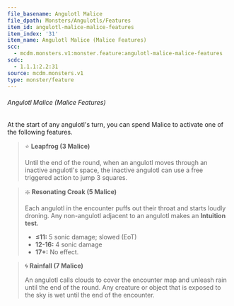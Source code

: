 ```yaml
---
file_basename: Angulotl Malice
file_dpath: Monsters/Angulotls/Features
item_id: angulotl-malice-malice-features
item_index: '31'
item_name: Angulotl Malice (Malice Features)
scc:
  - mcdm.monsters.v1:monster.feature:angulotl-malice-malice-features
scdc:
  - 1.1.1:2.2:31
source: mcdm.monsters.v1
type: monster/feature
---
```


###### Angulotl Malice (Malice Features)

At the start of any angulotl's turn, you can spend Malice to activate one of the following features.

<!-- -->
> ⭐️ **Leapfrog (3 Malice)**
>
> Until the end of the round, when an angulotl moves through an inactive angulotl's space, the inactive angulotl can use a free triggered action to jump 3 squares.

<!-- -->
> ❇️ **Resonating Croak (5 Malice)**
>
> Each angulotl in the encounter puffs out their throat and starts loudly droning. Any non-angulotl adjacent to an angulotl makes an **Intuition test.**
>
> - **≤11:** 5 sonic damage; slowed (EoT)
> - **12-16:** 4 sonic damage
> - **17+:** No effect.

<!-- -->
> 🌀 **Rainfall (7 Malice)**
>
> An angulotl calls clouds to cover the encounter map and unleash rain until the end of the round. Any creature or object that is exposed to the sky is wet until the end of the encounter.
